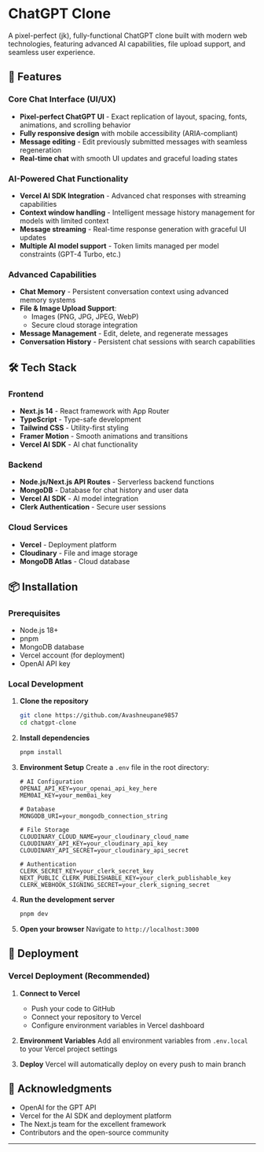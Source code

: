 # ChatGPT Clone

A pixel-perfect (jk), fully-functional ChatGPT clone built with modern web technologies, featuring advanced AI capabilities, file upload support, and seamless user experience.

## 🚀 Features

### Core Chat Interface (UI/UX)
- **Pixel-perfect ChatGPT UI** - Exact replication of layout, spacing, fonts, animations, and scrolling behavior
- **Fully responsive design** with mobile accessibility (ARIA-compliant)
- **Message editing** - Edit previously submitted messages with seamless regeneration
- **Real-time chat** with smooth UI updates and graceful loading states

### AI-Powered Chat Functionality
- **Vercel AI SDK Integration** - Advanced chat responses with streaming capabilities
- **Context window handling** - Intelligent message history management for models with limited context
- **Message streaming** - Real-time response generation with graceful UI updates
- **Multiple AI model support** - Token limits managed per model constraints (GPT-4 Turbo, etc.)

### Advanced Capabilities
- **Chat Memory** - Persistent conversation context using advanced memory systems
- **File & Image Upload Support**:
  - Images (PNG, JPG, JPEG, WebP)
  - Secure cloud storage integration
- **Message Management** - Edit, delete, and regenerate messages
- **Conversation History** - Persistent chat sessions with search capabilities

## 🛠 Tech Stack

### Frontend
- **Next.js 14** - React framework with App Router
- **TypeScript** - Type-safe development
- **Tailwind CSS** - Utility-first styling
- **Framer Motion** - Smooth animations and transitions
- **Vercel AI SDK** - AI chat functionality

### Backend
- **Node.js/Next.js API Routes** - Serverless backend functions
- **MongoDB** - Database for chat history and user data
- **Vercel AI SDK** - AI model integration
- **Clerk Authentication** - Secure user sessions

### Cloud Services
- **Vercel** - Deployment platform
- **Cloudinary** - File and image storage
- **MongoDB Atlas** - Cloud database

## 📦 Installation

### Prerequisites
- Node.js 18+ 
- pnpm
- MongoDB database
- Vercel account (for deployment)
- OpenAI API key

### Local Development

1. **Clone the repository**
   ```bash
   git clone https://github.com/Avashneupane9857
   cd chatgpt-clone
   ```

2. **Install dependencies**
   ```bash
   pnpm install
   ```

3. **Environment Setup**
   Create a `.env` file in the root directory:
   ```env
   # AI Configuration
   OPENAI_API_KEY=your_openai_api_key_here
   MEM0AI_KEY=your_mem0ai_key
   
   # Database
   MONGODB_URI=your_mongodb_connection_string
   
   # File Storage
   CLOUDINARY_CLOUD_NAME=your_cloudinary_cloud_name
   CLOUDINARY_API_KEY=your_cloudinary_api_key
   CLOUDINARY_API_SECRET=your_cloudinary_api_secret
   
   # Authentication
   CLERK_SECRET_KEY=your_clerk_secret_key
   NEXT_PUBLIC_CLERK_PUBLISHABLE_KEY=your_clerk_publishable_key
   CLERK_WEBHOOK_SIGNING_SECRET=your_clerk_signing_secret
   ```

4. **Run the development server**
   ```bash
   pnpm dev
   ```

5. **Open your browser**
   Navigate to `http://localhost:3000`

## 🚀 Deployment

### Vercel Deployment (Recommended)

1. **Connect to Vercel**
   - Push your code to GitHub
   - Connect your repository to Vercel
   - Configure environment variables in Vercel dashboard

2. **Environment Variables**
   Add all environment variables from `.env.local` to your Vercel project settings

3. **Deploy**
   Vercel will automatically deploy on every push to main branch

## 🙏 Acknowledgments

- OpenAI for the GPT API
- Vercel for the AI SDK and deployment platform
- The Next.js team for the excellent framework
- Contributors and the open-source community

---